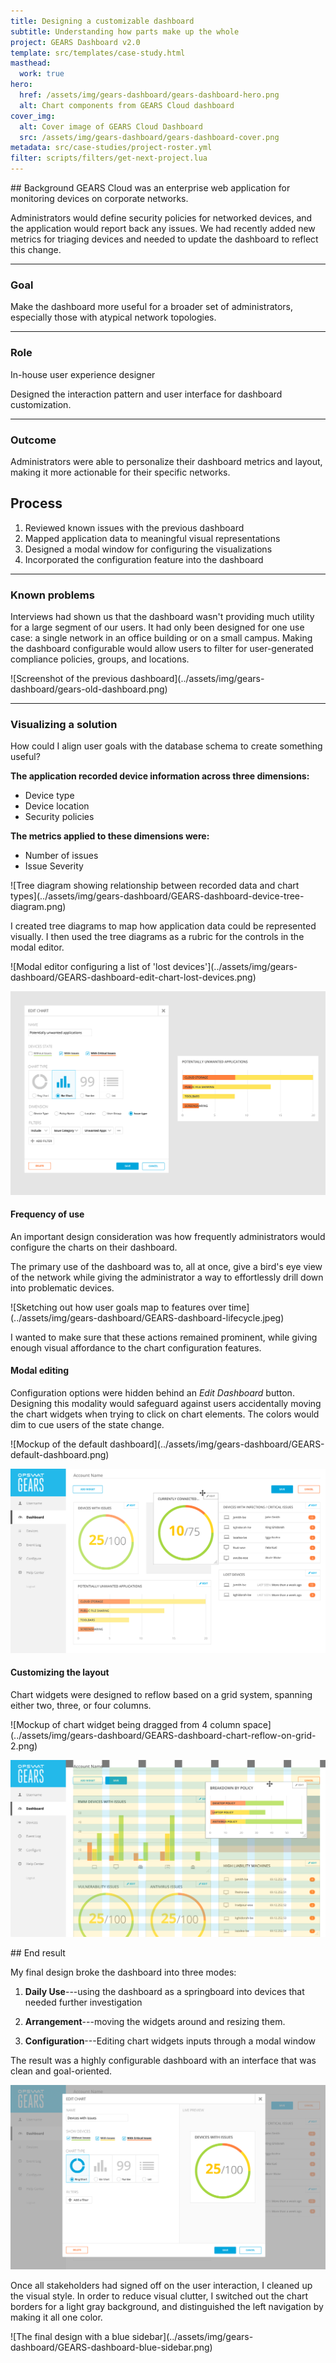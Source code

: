 ```yaml
---
title: Designing a customizable dashboard
subtitle: Understanding how parts make up the whole
project: GEARS Dashboard v2.0
template: src/templates/case-study.html
masthead:
  work: true
hero:
  href: /assets/img/gears-dashboard/gears-dashboard-hero.png
  alt: Chart components from GEARS Cloud dashboard
cover_img:
  alt: Cover image of GEARS Cloud Dashboard
  src: /assets/img/gears-dashboard/gears-dashboard-cover.png
metadata: src/case-studies/project-roster.yml
filter: scripts/filters/get-next-project.lua
---
```


<section class="grid indenter:3/5 flip-top:kid border-top:3px border-accent:cyan">
## Background  
GEARS Cloud was an enterprise web application for monitoring devices on corporate networks.

Administrators would define security policies for networked devices, and the application would report back any issues. We had recently added new metrics for triaging devices and needed to update the dashboard to reflect this change.

---

### Goal 
Make the dashboard more useful for a broader set of administrators, especially those with atypical network topologies. 

---

### Role 
In-house user experience designer

Designed the interaction pattern and user interface for dashboard customization.

---

### Outcome
Administrators were able to personalize their dashboard metrics and layout, making it more actionable for their specific networks.

</section>

<section class="grid indenter:3/2/4 split-lists flip-top:kid border-top:3px border-accent:magenta">

## Process 
 
1. Reviewed known issues with the previous dashboard
2. Mapped application data to meaningful visual representations
3. Designed a modal window for configuring the visualizations
4. Incorporated the configuration feature into the dashboard

---

### Known problems
Interviews had shown us that the dashboard wasn't providing much utility for a large segment of our users. It had only been designed for one use case: a single network in an office building or on a small campus. Making the dashboard configurable would allow users to filter for user-generated compliance policies, groups, and locations.  

<div class="shadow:img margin-stack">
![Screenshot of the previous dashboard](../assets/img/gears-dashboard/gears-old-dashboard.png)
</div>

---

### Visualizing a solution

How could I align user goals with the database schema to create something useful?

**The application recorded device information across three dimensions:**

- Device type
- Device location
- Security policies

**The metrics applied to these dimensions were:**

- Number of issues
- Issue Severity
    
<div class="subgrid side-by-side">
![Tree diagram showing relationship between recorded data and chart types](../assets/img/gears-dashboard/GEARS-dashboard-device-tree-diagram.png)
 
I created tree diagrams to map how application data could be represented visually.
I then used the tree diagrams as a rubric for the controls in the modal editor.
</div>
 
<div class="subgrid side-by-side">
![Modal editor configuring a list of 'lost devices'](../assets/img/gears-dashboard/GEARS-dashboard-edit-chart-lost-devices.png)
 
![Modal editor configuring a bar chart of devices with 'unwanted applications'](../assets/img/gears-dashboard/GEARS-dashboard-edit-chart-potentially-unwanted-applications.png)
</div>
 
#### Frequency of use
An important design consideration was how frequently administrators would configure the charts on their dashboard.

The primary use of the dashboard was to, all at once, give a bird's eye view of the network while giving the administrator a way to effortlessly drill down into problematic devices.


<div class="left-third cinch-up">
![Sketching out how user goals map to features over time](../assets/img/gears-dashboard/GEARS-dashboard-lifecycle.jpeg)
</div>

I wanted to make sure that these actions remained prominent, while giving enough visual affordance to the chart configuration features. 
 
 
#### Modal editing
Configuration options were hidden behind an _Edit Dashboard_ button. Designing this modality would safeguard against users accidentally moving the chart widgets when trying to click on chart elements. The colors would dim to cue users of the state change.
 
<div class='subgrid side-by-side border:img margin-top'>
![Mockup of the default dashboard](../assets/img/gears-dashboard/GEARS-default-dashboard.png)

![Mockup of dashboard in "Edit" state](../assets/img/gears-dashboard/GEARS-dashboard-move-chart-widget.png)
</div>
 
#### Customizing the layout
Chart widgets were designed to reflow based on a grid system, spanning either two, three, or four columns. 

<div class='subgrid side-by-side border:img margin-top'>
![Mockup of chart widget being dragged from 4 column space](../assets/img/gears-dashboard/GEARS-dashboard-chart-reflow-on-grid-2.png)

![Mockup of chart widget being dropped into 3 column space](../assets/img/gears-dashboard/GEARS-dashboard-chart-reflow-on-grid-1.png)
</div>
</section>

<section class="grid split-lists indenter:3/2/4 flip-top:kid border-top:3px border-accent:yellow">
## End result 
 
My final design broke the dashboard into three modes:

1. **Daily Use**---using the dashboard as a springboard into devices that needed further investigation 

2. **Arrangement**---moving the widgets around and resizing them. 
3. **Configuration**---Editing chart widgets inputs through a modal window

The result was a highly configurable dashboard with an interface that was clean and goal-oriented.

![Modal chart editor with a live preview](../assets/img/gears-dashboard/GEARS-dashboard-edit-modal-with-preview.png)

Once all stakeholders had signed off on the user interaction, I cleaned up the visual style. In order to reduce visual clutter, I switched out the chart borders for a light gray background, and distinguished the left navigation by making it all one color.

<div class="bkg:grey pano shadow:img">
![The final design with a blue sidebar](../assets/img/gears-dashboard/GEARS-dashboard-blue-sidebar.png)
</div>

</section>
